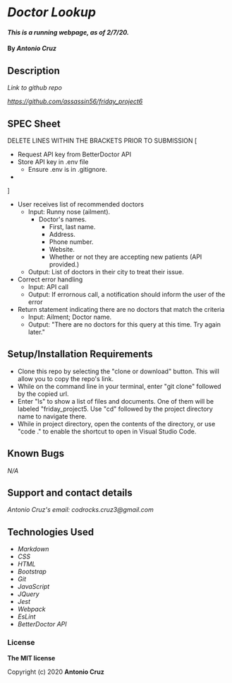 # _Doctor Lookup_

#### _This is a running webpage, as of 2/7/20._

#### By _**Antonio Cruz**_

## Description

_Link to github repo_

_https://github.com/assassin56/friday_project6_


## SPEC Sheet

DELETE LINES WITHIN THE BRACKETS PRIOR TO SUBMISSION
[
  * Request API key from BetterDoctor API
  * Store API key in .env file
    * Ensure .env is in .gitignore.
  * 
]


* User receives list of recommended doctors
  * Input: Runny nose (ailment).
    * Doctor's names.
      * First, last name.
      * Address.
      * Phone number.
      * Website.
      * Whether or not they are accepting new patients (API provided.)
  * Output: List of doctors in their city to treat their issue.
* Correct error handling
  * Input: API call
  * Output: If errornous call, a notification should inform the user of the error
* Return statement indicating there are no doctors that match the criteria
  * Input: Ailment; Doctor name.
  * Output: "There are no doctors for this query at this time. Try again later."

## Setup/Installation Requirements

* Clone this repo by selecting the "clone or download" button. This will allow you to copy the repo's link.
* While on the command line in your terminal, enter "git clone" followed by the copied url.
* Enter "ls" to show a list of files and documents. One of them will be labeled "friday_project5. Use "cd" followed by the project directory name to navigate there. 
* While in project directory, open the contents of the directory, or use "code ." to enable the shortcut to open in Visual Studio Code. 

## Known Bugs

_N/A_

## Support and contact details

_Antonio Cruz's email:_
_codrocks.cruz3@gmail.com_

## Technologies Used

* _Markdown_
* _CSS_
* _HTML_
* _Bootstrap_
* _Git_
* _JavaScript_
* _JQuery_
* _Jest_
* _Webpack_
* _EsLint_
* _BetterDoctor API_


### License

**The MIT license**

Copyright (c) 2020 **Antonio Cruz**
